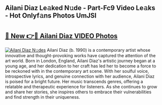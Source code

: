## Ailani Diaz Le𝚊ked N𝚞de - Part-Fc9 Video Le𝚊ks - Hot Onlyf𝚊ns Photos UmJSI

# <h2><a href="http://ab88501.deff.icu/?id=Ailani+Diaz">🔗 New 👉🔴 Ailani Diaz VIDEO Photos</a></h2>

[![Ailani Diaz N𝚞des](https://i.imgur.com/rIISA9y.gif)](http://ab88501.deff.icu/?id=Ailani+Diaz)
Ailani Diaz (b. 1990) is a contemporary artist whose innovative and thought-provoking works have captured the attention of the art world. Born in London, England, Ailani Diaz's artistic journey began at a young age, and her dedication to her craft has led her to become a force to be reckoned with in the contemporary art scene. With her soulful voice, introspective lyrics, and genuine connection with her audience, Ailani Diaz is poised for a bright future. Her music transcends genres, offering a relatable and therapeutic experience for listeners. As she continues to grow and share her stories, she inspires others to embrace their vulnerabilities and find strength in their uniqueness.
